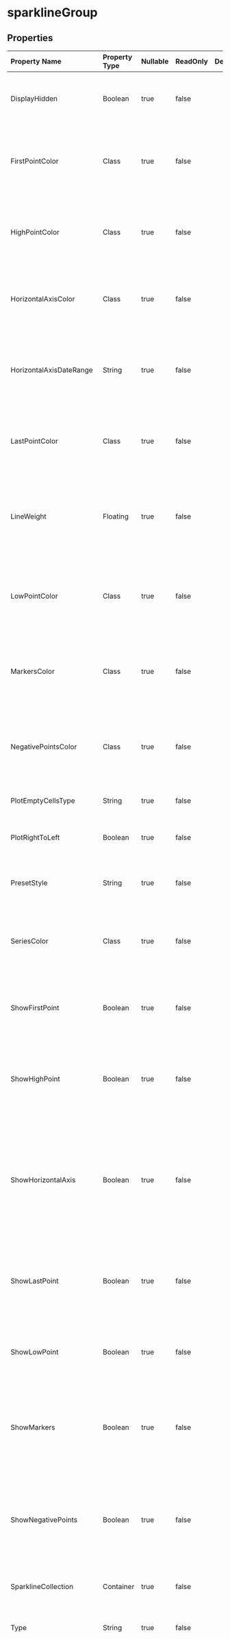 # **sparklineGroup**

 

## **Properties**

| Property Name | Property Type | Nullable |  ReadOnly | DefaultValue | Description | 
| :- | :- | :- |:- |  :- | :- |
|DisplayHidden|Boolean|true|false |  |Indicates whether to show data in hidden rows and columns. |
|FirstPointColor|Class|true|false |  |Gets and sets the color of the first point of data in the sparkline group. |
|HighPointColor|Class|true|false |  |Gets and sets the color of the highest points of data in the sparkline group. |
|HorizontalAxisColor|Class|true|false |  |Gets and sets the color of the horizontal axis in the sparkline group. |
|HorizontalAxisDateRange|String|true|false |  |Represents the range that contains the date values for the sparkline data. |
|LastPointColor|Class|true|false |  |Gets and sets the color of the last point of data in the sparkline group. |
|LineWeight|Floating|true|false |  |Gets and sets the line weight in each line sparkline in the sparkline group, in the unit of points. |
|LowPointColor|Class|true|false |  |Gets and sets the color of the lowest points of data in the sparkline group. |
|MarkersColor|Class|true|false |  |Gets and sets the color of points in each line sparkline in the sparkline group. |
|NegativePointsColor|Class|true|false |  |Gets and sets the color of the negative values on the sparkline group. |
|PlotEmptyCellsType|String|true|false |  |Indicates how to plot empty cells. |
|PlotRightToLeft|Boolean|true|false |  |Indicates whether the plot data is right to left. |
|PresetStyle|String|true|false |  |Gets and sets the preset style type of the sparkline group. |
|SeriesColor|Class|true|false |  |Gets and sets the color of the sparklines in the sparkline group. |
|ShowFirstPoint|Boolean|true|false |  |Indicates whether to highlight the first point of data in the sparkline group. |
|ShowHighPoint|Boolean|true|false |  |Indicates whether to highlight the highest points of data in the sparkline group. |
|ShowHorizontalAxis|Boolean|true|false |  |Indicates whether to show the sparkline horizontal axis.            The horizontal axis appears if the sparkline has data that crosses the zero axis. |
|ShowLastPoint|Boolean|true|false |  |Indicates whether to highlight the last point of data in the sparkline group. |
|ShowLowPoint|Boolean|true|false |  |Indicates whether to highlight the lowest points of data in the sparkline group. |
|ShowMarkers|Boolean|true|false |  |Indicates whether to highlight each point in each line sparkline in the sparkline group. |
|ShowNegativePoints|Boolean|true|false |  |Indicates whether to highlight the negative values on the sparkline group with a different color or marker. |
|SparklineCollection|Container|true|false |  |Gets the collection of  object. |
|Type|String|true|false |  |Indicates the sparkline type of the sparkline group. |
|VerticalAxisMaxValue|Floating|true|false |  |Gets and sets the custom maximum value for the vertical axis. |
|VerticalAxisMaxValueType|String|true|false |  |Represents the vertical axis maximum value type. |
|VerticalAxisMinValue|Floating|true|false |  |Gets and sets the custom minimum value for the vertical axis. |
|VerticalAxisMinValueType|String|true|false |  |Represents the vertical axis minimum value type. |

